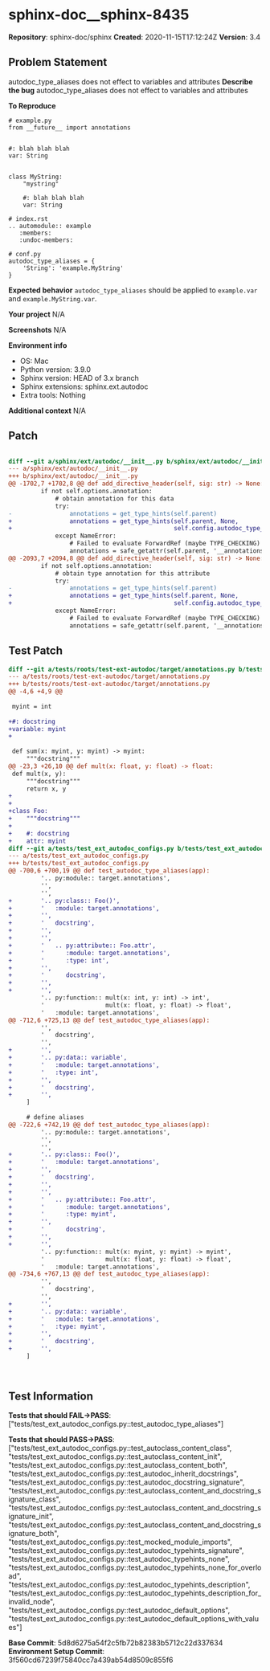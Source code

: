 # sphinx-doc__sphinx-8435

**Repository**: sphinx-doc/sphinx
**Created**: 2020-11-15T17:12:24Z
**Version**: 3.4

## Problem Statement

autodoc_type_aliases does not effect to variables and attributes
**Describe the bug**
autodoc_type_aliases does not effect to variables and attributes

**To Reproduce**

```
# example.py
from __future__ import annotations


#: blah blah blah
var: String


class MyString:
    "mystring"

    #: blah blah blah
    var: String
```
```
# index.rst
.. automodule:: example
   :members:
   :undoc-members:
```
```
# conf.py
autodoc_type_aliases = {
    'String': 'example.MyString'
}
```

**Expected behavior**
`autodoc_type_aliases` should be applied to `example.var` and `example.MyString.var`.

**Your project**
N/A

**Screenshots**
N/A

**Environment info**
- OS: Mac
- Python version: 3.9.0
- Sphinx version: HEAD of 3.x branch
- Sphinx extensions: sphinx.ext.autodoc
- Extra tools: Nothing

**Additional context**
N/A


## Patch

```diff

diff --git a/sphinx/ext/autodoc/__init__.py b/sphinx/ext/autodoc/__init__.py
--- a/sphinx/ext/autodoc/__init__.py
+++ b/sphinx/ext/autodoc/__init__.py
@@ -1702,7 +1702,8 @@ def add_directive_header(self, sig: str) -> None:
         if not self.options.annotation:
             # obtain annotation for this data
             try:
-                annotations = get_type_hints(self.parent)
+                annotations = get_type_hints(self.parent, None,
+                                             self.config.autodoc_type_aliases)
             except NameError:
                 # Failed to evaluate ForwardRef (maybe TYPE_CHECKING)
                 annotations = safe_getattr(self.parent, '__annotations__', {})
@@ -2093,7 +2094,8 @@ def add_directive_header(self, sig: str) -> None:
         if not self.options.annotation:
             # obtain type annotation for this attribute
             try:
-                annotations = get_type_hints(self.parent)
+                annotations = get_type_hints(self.parent, None,
+                                             self.config.autodoc_type_aliases)
             except NameError:
                 # Failed to evaluate ForwardRef (maybe TYPE_CHECKING)
                 annotations = safe_getattr(self.parent, '__annotations__', {})


```

## Test Patch

```diff
diff --git a/tests/roots/test-ext-autodoc/target/annotations.py b/tests/roots/test-ext-autodoc/target/annotations.py
--- a/tests/roots/test-ext-autodoc/target/annotations.py
+++ b/tests/roots/test-ext-autodoc/target/annotations.py
@@ -4,6 +4,9 @@
 
 myint = int
 
+#: docstring
+variable: myint
+
 
 def sum(x: myint, y: myint) -> myint:
     """docstring"""
@@ -23,3 +26,10 @@ def mult(x: float, y: float) -> float:
 def mult(x, y):
     """docstring"""
     return x, y
+
+
+class Foo:
+    """docstring"""
+
+    #: docstring
+    attr: myint
diff --git a/tests/test_ext_autodoc_configs.py b/tests/test_ext_autodoc_configs.py
--- a/tests/test_ext_autodoc_configs.py
+++ b/tests/test_ext_autodoc_configs.py
@@ -700,6 +700,19 @@ def test_autodoc_type_aliases(app):
         '.. py:module:: target.annotations',
         '',
         '',
+        '.. py:class:: Foo()',
+        '   :module: target.annotations',
+        '',
+        '   docstring',
+        '',
+        '',
+        '   .. py:attribute:: Foo.attr',
+        '      :module: target.annotations',
+        '      :type: int',
+        '',
+        '      docstring',
+        '',
+        '',
         '.. py:function:: mult(x: int, y: int) -> int',
         '                 mult(x: float, y: float) -> float',
         '   :module: target.annotations',
@@ -712,6 +725,13 @@ def test_autodoc_type_aliases(app):
         '',
         '   docstring',
         '',
+        '',
+        '.. py:data:: variable',
+        '   :module: target.annotations',
+        '   :type: int',
+        '',
+        '   docstring',
+        '',
     ]
 
     # define aliases
@@ -722,6 +742,19 @@ def test_autodoc_type_aliases(app):
         '.. py:module:: target.annotations',
         '',
         '',
+        '.. py:class:: Foo()',
+        '   :module: target.annotations',
+        '',
+        '   docstring',
+        '',
+        '',
+        '   .. py:attribute:: Foo.attr',
+        '      :module: target.annotations',
+        '      :type: myint',
+        '',
+        '      docstring',
+        '',
+        '',
         '.. py:function:: mult(x: myint, y: myint) -> myint',
         '                 mult(x: float, y: float) -> float',
         '   :module: target.annotations',
@@ -734,6 +767,13 @@ def test_autodoc_type_aliases(app):
         '',
         '   docstring',
         '',
+        '',
+        '.. py:data:: variable',
+        '   :module: target.annotations',
+        '   :type: myint',
+        '',
+        '   docstring',
+        '',
     ]
 
 

```

## Test Information

**Tests that should FAIL→PASS**: ["tests/test_ext_autodoc_configs.py::test_autodoc_type_aliases"]

**Tests that should PASS→PASS**: ["tests/test_ext_autodoc_configs.py::test_autoclass_content_class", "tests/test_ext_autodoc_configs.py::test_autoclass_content_init", "tests/test_ext_autodoc_configs.py::test_autoclass_content_both", "tests/test_ext_autodoc_configs.py::test_autodoc_inherit_docstrings", "tests/test_ext_autodoc_configs.py::test_autodoc_docstring_signature", "tests/test_ext_autodoc_configs.py::test_autoclass_content_and_docstring_signature_class", "tests/test_ext_autodoc_configs.py::test_autoclass_content_and_docstring_signature_init", "tests/test_ext_autodoc_configs.py::test_autoclass_content_and_docstring_signature_both", "tests/test_ext_autodoc_configs.py::test_mocked_module_imports", "tests/test_ext_autodoc_configs.py::test_autodoc_typehints_signature", "tests/test_ext_autodoc_configs.py::test_autodoc_typehints_none", "tests/test_ext_autodoc_configs.py::test_autodoc_typehints_none_for_overload", "tests/test_ext_autodoc_configs.py::test_autodoc_typehints_description", "tests/test_ext_autodoc_configs.py::test_autodoc_typehints_description_for_invalid_node", "tests/test_ext_autodoc_configs.py::test_autodoc_default_options", "tests/test_ext_autodoc_configs.py::test_autodoc_default_options_with_values"]

**Base Commit**: 5d8d6275a54f2c5fb72b82383b5712c22d337634
**Environment Setup Commit**: 3f560cd67239f75840cc7a439ab54d8509c855f6
